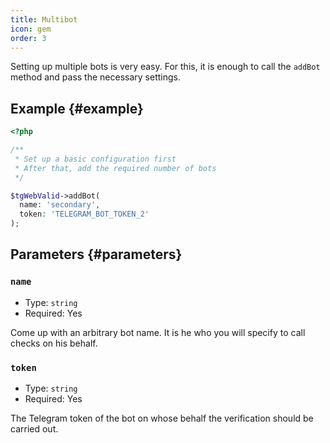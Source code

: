 ```yaml
---
title: Multibot
icon: gem
order: 3
---
```


Setting up multiple bots is very easy. For this, it is enough to call the `addBot` method and pass the necessary settings.

## Example {#example}

```php
<?php

/**
 * Set up a basic configuration first
 * After that, add the required number of bots
 */

$tgWebValid->addBot(
  name: 'secondary',
  token: 'TELEGRAM_BOT_TOKEN_2'
);
```

## Parameters {#parameters}

### `name`
- Type: `string`
- Required: Yes

Come up with an arbitrary bot name. It is he who you will specify to call checks on his behalf.

### `token`
- Type: `string`
- Required: Yes

The Telegram token of the bot on whose behalf the verification should be carried out.